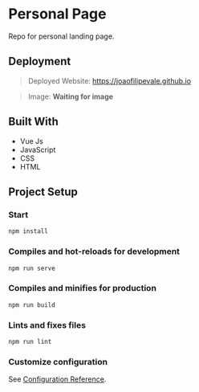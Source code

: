 # Personal Page

Repo for personal landing page.


## Deployment

> Deployed Website: https://joaofilipevale.github.io

> Image: **Waiting for image**


## Built With

  * Vue Js
  * JavaScript
  * CSS
  * HTML


## Project Setup
### Start
```
npm install
```

### Compiles and hot-reloads for development
```
npm run serve
```

### Compiles and minifies for production
```
npm run build
```

### Lints and fixes files
```
npm run lint
```

### Customize configuration
See [Configuration Reference](https://cli.vuejs.org/config/).
